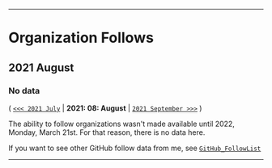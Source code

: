 
***

# Organization Follows

## 2021 August

### No data

( [`<<< 2021 July`](/Follows/2021/07_July/) | **2021: 08: August** | [`2021 September >>>`](/Follows/2021/09_September/) )

The ability to follow organizations wasn't made available until 2022, Monday, March 21st. For that reason, there is no data here.

If you want to see other GitHub follow data from me, see [`GitHub_FollowList`](https://github.com/seanpm2001/GitHub_FollowList/)

***
